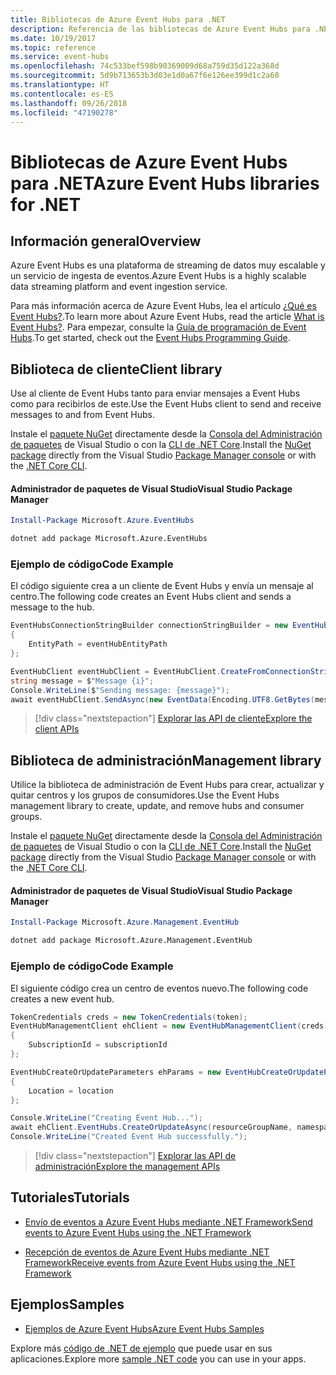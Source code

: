 ```yaml
---
title: Bibliotecas de Azure Event Hubs para .NET
description: Referencia de las bibliotecas de Azure Event Hubs para .NET
ms.date: 10/19/2017
ms.topic: reference
ms.service: event-hubs
ms.openlocfilehash: 74c533bef598b90369009d68a759d35d122a368d
ms.sourcegitcommit: 5d9b713653b3d03e1d0a67f6e126ee399d1c2a60
ms.translationtype: HT
ms.contentlocale: es-ES
ms.lasthandoff: 09/26/2018
ms.locfileid: "47190278"
---
```

# <a name="azure-event-hubs-libraries-for-net"></a><span data-ttu-id="65891-103">Bibliotecas de Azure Event Hubs para .NET</span><span class="sxs-lookup"><span data-stu-id="65891-103">Azure Event Hubs libraries for .NET</span></span>

## <a name="overview"></a><span data-ttu-id="65891-104">Información general</span><span class="sxs-lookup"><span data-stu-id="65891-104">Overview</span></span>

<span data-ttu-id="65891-105">Azure Event Hubs es una plataforma de streaming de datos muy escalable y un servicio de ingesta de eventos.</span><span class="sxs-lookup"><span data-stu-id="65891-105">Azure Event Hubs is a highly scalable data streaming platform and event ingestion service.</span></span>

<span data-ttu-id="65891-106">Para más información acerca de Azure Event Hubs, lea el artículo [¿Qué es Event Hubs?](/azure/event-hubs/event-hubs-what-is-event-hubs).</span><span class="sxs-lookup"><span data-stu-id="65891-106">To learn more about Azure Event Hubs, read the article [What is Event Hubs?](/azure/event-hubs/event-hubs-what-is-event-hubs).</span></span>  <span data-ttu-id="65891-107">Para empezar, consulte la [Guía de programación de Event Hubs](/azure/event-hubs/event-hubs-programming-guide).</span><span class="sxs-lookup"><span data-stu-id="65891-107">To get started, check out the [Event Hubs Programming Guide](/azure/event-hubs/event-hubs-programming-guide).</span></span>

## <a name="client-library"></a><span data-ttu-id="65891-108">Biblioteca de cliente</span><span class="sxs-lookup"><span data-stu-id="65891-108">Client library</span></span>

<span data-ttu-id="65891-109">Use al cliente de Event Hubs tanto para enviar mensajes a Event Hubs como para recibirlos de este.</span><span class="sxs-lookup"><span data-stu-id="65891-109">Use the Event Hubs client to send and receive messages to and from Event Hubs.</span></span>

<span data-ttu-id="65891-110">Instale el [paquete NuGet](https://www.nuget.org/packages/Microsoft.Azure.EventHubs) directamente desde la [Consola del Administración de paquetes][PackageManager] de Visual Studio o con la [CLI de .NET Core][DotNetCLI].</span><span class="sxs-lookup"><span data-stu-id="65891-110">Install the [NuGet package](https://www.nuget.org/packages/Microsoft.Azure.EventHubs) directly from the Visual Studio [Package Manager console][PackageManager] or with the [.NET Core CLI][DotNetCLI].</span></span>

#### <a name="visual-studio-package-manager"></a><span data-ttu-id="65891-111">Administrador de paquetes de Visual Studio</span><span class="sxs-lookup"><span data-stu-id="65891-111">Visual Studio Package Manager</span></span>

```powershell
Install-Package Microsoft.Azure.EventHubs
```

```bash
dotnet add package Microsoft.Azure.EventHubs
```

### <a name="code-example"></a><span data-ttu-id="65891-112">Ejemplo de código</span><span class="sxs-lookup"><span data-stu-id="65891-112">Code Example</span></span>

<span data-ttu-id="65891-113">El código siguiente crea a un cliente de Event Hubs y envía un mensaje al centro.</span><span class="sxs-lookup"><span data-stu-id="65891-113">The following code creates an Event Hubs client and sends a message to the hub.</span></span>

```csharp
EventHubsConnectionStringBuilder connectionStringBuilder = new EventHubsConnectionStringBuilder(eventHubConnectionString)
{
    EntityPath = eventHubEntityPath
};

EventHubClient eventHubClient = EventHubClient.CreateFromConnectionString(connectionStringBuilder.ToString());
string message = $"Message {i}";
Console.WriteLine($"Sending message: {message}");
await eventHubClient.SendAsync(new EventData(Encoding.UTF8.GetBytes(message)));
```

> [!div class="nextstepaction"]
> [<span data-ttu-id="65891-114">Explorar las API de cliente</span><span class="sxs-lookup"><span data-stu-id="65891-114">Explore the client APIs</span></span>](/dotnet/api/overview/azure/eventhub/client)

## <a name="management-library"></a><span data-ttu-id="65891-115">Biblioteca de administración</span><span class="sxs-lookup"><span data-stu-id="65891-115">Management library</span></span>

<span data-ttu-id="65891-116">Utilice la biblioteca de administración de Event Hubs para crear, actualizar y quitar centros y los grupos de consumidores.</span><span class="sxs-lookup"><span data-stu-id="65891-116">Use the Event Hubs management library to create, update, and remove hubs and consumer groups.</span></span>

<span data-ttu-id="65891-117">Instale el [paquete NuGet](https://www.nuget.org/packages/Microsoft.Azure.Management.EventHub) directamente desde la [Consola del Administración de paquetes][PackageManager] de Visual Studio o con la [CLI de .NET Core][DotNetCLI].</span><span class="sxs-lookup"><span data-stu-id="65891-117">Install the [NuGet package](https://www.nuget.org/packages/Microsoft.Azure.Management.EventHub) directly from the Visual Studio [Package Manager console][PackageManager] or with the [.NET Core CLI][DotNetCLI].</span></span>

#### <a name="visual-studio-package-manager"></a><span data-ttu-id="65891-118">Administrador de paquetes de Visual Studio</span><span class="sxs-lookup"><span data-stu-id="65891-118">Visual Studio Package Manager</span></span>

```powershell
Install-Package Microsoft.Azure.Management.EventHub
```

```bash
dotnet add package Microsoft.Azure.Management.EventHub
```

### <a name="code-example"></a><span data-ttu-id="65891-119">Ejemplo de código</span><span class="sxs-lookup"><span data-stu-id="65891-119">Code Example</span></span>

<span data-ttu-id="65891-120">El siguiente código crea un centro de eventos nuevo.</span><span class="sxs-lookup"><span data-stu-id="65891-120">The following code creates a new event hub.</span></span>

```csharp
TokenCredentials creds = new TokenCredentials(token);
EventHubManagementClient ehClient = new EventHubManagementClient(creds)
{
    SubscriptionId = subscriptionId
};

EventHubCreateOrUpdateParameters ehParams = new EventHubCreateOrUpdateParameters()
{
    Location = location
};

Console.WriteLine("Creating Event Hub...");
await ehClient.EventHubs.CreateOrUpdateAsync(resourceGroupName, namespaceName, EventHubName, ehParams);
Console.WriteLine("Created Event Hub successfully.");
```

> [!div class="nextstepaction"]
> [<span data-ttu-id="65891-121">Explorar las API de administración</span><span class="sxs-lookup"><span data-stu-id="65891-121">Explore the management APIs</span></span>](/dotnet/api/overview/azure/eventhub/management)

## <a name="tutorials"></a><span data-ttu-id="65891-122">Tutoriales</span><span class="sxs-lookup"><span data-stu-id="65891-122">Tutorials</span></span>

* [<span data-ttu-id="65891-123">Envío de eventos a Azure Event Hubs mediante .NET Framework</span><span class="sxs-lookup"><span data-stu-id="65891-123">Send events to Azure Event Hubs using the .NET Framework</span></span>](/azure/event-hubs/event-hubs-dotnet-framework-getstarted-send)

* [<span data-ttu-id="65891-124">Recepción de eventos de Azure Event Hubs mediante .NET Framework</span><span class="sxs-lookup"><span data-stu-id="65891-124">Receive events from Azure Event Hubs using the .NET Framework</span></span>](/azure/event-hubs/event-hubs-dotnet-framework-getstarted-receive-eph)

## <a name="samples"></a><span data-ttu-id="65891-125">Ejemplos</span><span class="sxs-lookup"><span data-stu-id="65891-125">Samples</span></span>

* [<span data-ttu-id="65891-126">Ejemplos de Azure Event Hubs</span><span class="sxs-lookup"><span data-stu-id="65891-126">Azure Event Hubs Samples</span></span>](https://github.com/Azure/azure-event-hubs/tree/master/samples)

<span data-ttu-id="65891-127">Explore más [código de .NET de ejemplo](https://azure.microsoft.com/resources/samples/?platform=dotnet) que puede usar en sus aplicaciones.</span><span class="sxs-lookup"><span data-stu-id="65891-127">Explore more [sample .NET code](https://azure.microsoft.com/resources/samples/?platform=dotnet) you can use in your apps.</span></span>

[PackageManager]: https://docs.microsoft.com/nuget/tools/package-manager-console
[DotNetCLI]: https://docs.microsoft.com/dotnet/core/tools/dotnet-add-package
